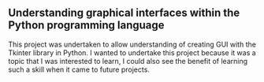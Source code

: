 ## Understanding graphical interfaces within the Python programming language

This project was undertaken to allow understanding of creating GUI with the Tkinter library in Python. I wanted to undertake this project because it was a topic that I was interested to learn, I could also see the benefit of learning such a skill when it came to future projects. 
